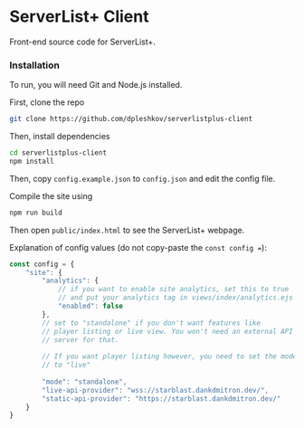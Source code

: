 # ServerList+ Client

Front-end source code for ServerList+.

### Installation

To run, you will need Git and Node.js installed.

First, clone the repo

```bash
git clone https://github.com/dpleshkov/serverlistplus-client
```

Then, install dependencies

```bash
cd serverlistplus-client
npm install
```

Then, copy `config.example.json` to `config.json` and edit the config
file.

Compile the site using

```bash
npm run build
```

Then open `public/index.html` to see the ServerList+ webpage.

Explanation of config values (do not copy-paste the `const config =`):

```js
const config = {
    "site": {
        "analytics": {
            // if you want to enable site analytics, set this to true
            // and put your analytics tag in views/index/analytics.ejs
            "enabled": false
        },
        // set to "standalone" if you don't want features like
        // player listing or live view. You won't need an external API
        // server for that. 
        
        // If you want player listing however, you need to set the mode 
        // to "live"
        
        "mode": "standalone",
        "live-api-provider": "wss://starblast.dankdmitron.dev/",
        "static-api-provider": "https://starblast.dankdmitron.dev/"
    }
}
```
